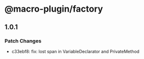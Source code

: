 # @macro-plugin/factory

## 1.0.1

### Patch Changes

- c33ebf8: fix: lost span in VariableDeclarator and PrivateMethod
